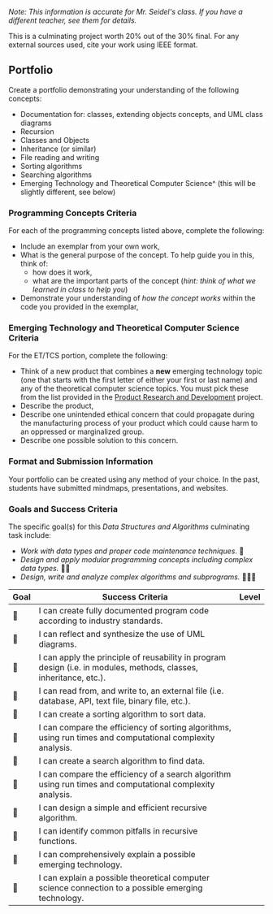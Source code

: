*Note: This information is accurate for Mr. Seidel's class. If you have a different teacher, see them for details.* 

This is a culminating project worth 20% out of the 30% final.  For any external sources used, cite your work using IEEE format.

## Portfolio

Create a portfolio demonstrating your understanding of the following concepts:

* Documentation for: classes, extending objects concepts, and UML class diagrams
* Recursion
* Classes and Objects
* Inheritance (or similar)
* File reading and writing
* Sorting algorithms
* Searching algorithms
* Emerging Technology and Theoretical Computer Science^ (this will be slightly different, see below)

### Programming Concepts Criteria
For each of the programming concepts listed above, complete the following:
* Include an exemplar from your own work,
* What is the general purpose of the concept. To help guide you in this, think of:
  * how does it work,  
  * what are the important parts of the concept (_hint: think of what we learned in class to help you_)
* Demonstrate your understanding of *how the concept works* within the code you provided in the exemplar,

### Emerging Technology and Theoretical Computer Science Criteria
For the ET/TCS portion, complete the following:
* Think of a new product that combines a **new** emerging technology topic (one that starts with the first letter of either your first or last name) and any of the theoretical computer science topics. You must pick these from the list provided in the [Product Research and Development](./Product-Research-and-Development) project. 
* Describe the product,
* Describe one unintended ethical concern that could propagate during the manufacturing process of your product which could cause harm to an oppressed or marginalized group. 
* Describe one possible solution to this concern.

### Format and Submission Information
Your portfolio can be created using any method of your choice. In the past, students have submitted mindmaps, presentations, and websites.

### Goals and Success Criteria

The specific goal(s) for this _Data Structures and Algorithms_ culminating task include:
* _Work with data types and proper code maintenance techniques_. &#x1F4D9;
* _Design and apply modular programming concepts including complex data types._ &#x1F4D9;&#x1F4D9;
* _Design, write and analyze complex algorithms and subprograms._ &#x1F4D9;&#x1F4D9;&#x1F4D9;

|     Goal    | Success Criteria  | Level |
| ----------- | ----------------- | ----- |
| &#x1F4D9;   | I can create fully documented program code according to industry standards. | |
| &#x1F4D9;   | I can reflect and synthesize the use of UML diagrams. | |
| &#x1F4D9;   | I can apply the principle of reusability in program design (i.e. in modules, methods, classes, inheritance, etc.). | |
| &#x1F4D9;   | I can read from, and write to, an external file (i.e. database, API, text file, binary file, etc.). | |
| &#x1F4D9;   | I can create a sorting algorithm to sort data. | |
| &#x1F4D9;   | I can compare the efficiency of sorting algorithms, using run times and computational complexity analysis. | |
| &#x1F4D9;   | I can create a search algorithm to find data. | |
| &#x1F4D9;   | I can compare the efficiency of a search algorithm using run times and computational complexity analysis. | |
| &#x1F4D9;   | I can design a simple and efficient recursive algorithm. | |
| &#x1F4D9;   | I can identify common pitfalls in recursive functions. | |
| &#x1F4D7;   | I can comprehensively explain a possible emerging technology. | |
| &#x1F4D7;   | I can explain a possible theoretical computer science connection to a possible emerging technology. | |